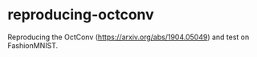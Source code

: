 # reproducing-octconv
Reproducing the OctConv (https://arxiv.org/abs/1904.05049) and test on FashionMNIST.

